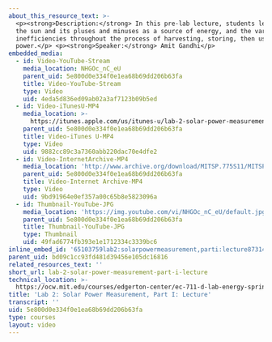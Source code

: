 ```yaml
---
about_this_resource_text: >-
  <p><strong>Description:</strong> In this pre-lab lecture, students learn about
  the sun and its pluses and minuses as a source of energy, and the various
  inefficiencies throughout the process of harvesting, storing, then using solar
  power.</p> <p><strong>Speaker:</strong> Amit Gandhi</p>
embedded_media:
  - id: Video-YouTube-Stream
    media_location: NHGOc_nC_eU
    parent_uid: 5e800d0e334f0e1ea68b69dd206b63fa
    title: Video-YouTube-Stream
    type: Video
    uid: 4eda5d836ed09ab02a3af7123b09b5ed
  - id: Video-iTunesU-MP4
    media_location: >-
      https://itunes.apple.com/us/itunes-u/lab-2-solar-power-measurement/id591211144?i=136606450
    parent_uid: 5e800d0e334f0e1ea68b69dd206b63fa
    title: Video-iTunes U-MP4
    type: Video
    uid: 9882cc89c3a7360abb220dac70e4dfe2
  - id: Video-InternetArchive-MP4
    media_location: 'http://www.archive.org/download/MITSP.775S11/MITSP_775S11lab02-1_300k.mp4'
    parent_uid: 5e800d0e334f0e1ea68b69dd206b63fa
    title: Video-Internet Archive-MP4
    type: Video
    uid: 9bd91964e0ef357a00c65b8e5823096a
  - id: Thumbnail-YouTube-JPG
    media_location: 'https://img.youtube.com/vi/NHGOc_nC_eU/default.jpg'
    parent_uid: 5e800d0e334f0e1ea68b69dd206b63fa
    title: Thumbnail-YouTube-JPG
    type: Thumbnail
    uid: 49fad6774fb393e1e1712334c3339bc6
inline_embed_id: '65103759lab2:solarpowermeasurement,parti:lecture87314245'
parent_uid: bd09c1cc93fd481d39456e105dc16816
related_resources_text: ''
short_url: lab-2-solar-power-measurement-part-i-lecture
technical_location: >-
  https://ocw.mit.edu/courses/edgerton-center/ec-711-d-lab-energy-spring-2011/energy-storage/lab-2-solar-power-measurement-part-i-lecture
title: 'Lab 2: Solar Power Measurement, Part I: Lecture'
transcript: ''
uid: 5e800d0e334f0e1ea68b69dd206b63fa
type: courses
layout: video
---
```

